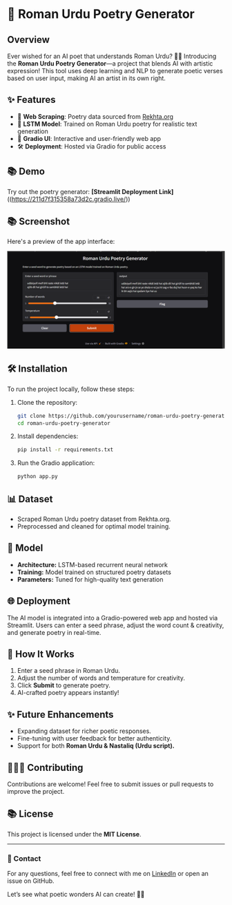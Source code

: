 # 🌟 Roman Urdu Poetry Generator

## Overview
Ever wished for an AI poet that understands Roman Urdu? 🎨🌟 Introducing the **Roman Urdu Poetry Generator**—a project that blends AI with artistic expression! This tool uses deep learning and NLP to generate poetic verses based on user input, making AI an artist in its own right.

## ✨ Features
- 🔄 **Web Scraping**: Poetry data sourced from [Rekhta.org](http://rekhta.org/)
- 🧠 **LSTM Model**: Trained on Roman Urdu poetry for realistic text generation
- 📲 **Gradio UI**: Interactive and user-friendly web app
- 🛠️ **Deployment**: Hosted via Gradio for public access

## 📚 Demo
Try out the poetry generator: **[Streamlit Deployment Link]** ((https://211d7f315358a73d2c.gradio.live/))

## 📚 Screenshot
Here's a preview of the app interface:

![Poetry Generator Screenshot](pic.png)

## 🛠 Installation
To run the project locally, follow these steps:

1. Clone the repository:
   ```bash
   git clone https://github.com/yourusername/roman-urdu-poetry-generator.git
   cd roman-urdu-poetry-generator
   ```

2. Install dependencies:
   ```bash
   pip install -r requirements.txt
   ```

3. Run the Gradio application:
   ```bash
   python app.py
   ```

## 📊 Dataset
- Scraped Roman Urdu poetry dataset from Rekhta.org.
- Preprocessed and cleaned for optimal model training.

## 🤖 Model
- **Architecture:** LSTM-based recurrent neural network
- **Training:** Model trained on structured poetry datasets
- **Parameters:** Tuned for high-quality text generation

## 🌐 Deployment
The AI model is integrated into a Gradio-powered web app and hosted via Streamlit. Users can enter a seed phrase, adjust the word count & creativity, and generate poetry in real-time.

## 🔄 How It Works
1. Enter a seed phrase in Roman Urdu.
2. Adjust the number of words and temperature for creativity.
3. Click **Submit** to generate poetry.
4. AI-crafted poetry appears instantly!

## ✨ Future Enhancements
- Expanding dataset for richer poetic responses.
- Fine-tuning with user feedback for better authenticity.
- Support for both **Roman Urdu & Nastaliq (Urdu script).**

## 👨‍👩‍👦 Contributing
Contributions are welcome! Feel free to submit issues or pull requests to improve the project.

## 📚 License
This project is licensed under the **MIT License**.

---
### 👥 Contact
For any questions, feel free to connect with me on [LinkedIn](https://www.linkedin.com/in/saadnadeem07/) or open an issue on GitHub.

Let’s see what poetic wonders AI can create! 🎨💭


